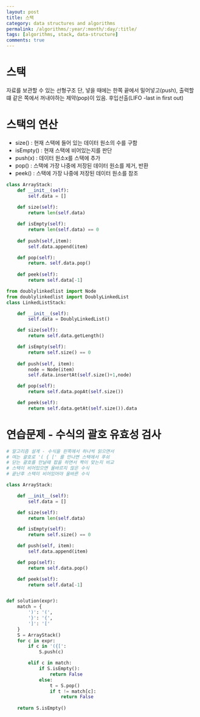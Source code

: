 ```yaml
---
layout: post
title: 스택
category: data structures and algorithms
permalink: /algorithms/:year/:month/:day/:title/
tags: [algorithms, stack, data-structure]
comments: true
---
```


# 스택
자료를 보관할 수 있는 선형구조
단, 넣을 때에는 한쪽 끝에서 밀어넣고(push), 출력할 떄 같은 쪽에서 꺼내야하는 제약(pop)이 있음. 후입선출(LIFO -last in first out)

# 스택의 연산
- size() : 현재 스택에 들어 있는 데이터 원소의 수를 구함
- isEmpty() : 현재 스택에 비어있는지를 판단
- push(x) : 데이터 원소x를 스택에 추가
- pop() : 스택에 가장 나중에 저장된 데이터 원소를 제거, 반환
- peek() : 스택에 가장 나중에 저장된 데이터 원소를 참조



```python 
class ArrayStack:
    def __init__(self):
        self.data = []
    
    def size(self):
        return len(self.data)

    def isEmpty(self):
        return len(self.data) == 0
    
    def push(self,item):
        self.data.append(item)

    def pop(self):
        return. self.data.pop()
    
    def peek(self):
        return self.data[-1]

from doublylinkedlist import Node
from doublylinkedlist import DoublyLinkedList
class LinkedListStack:

    def __init__(self):
        self.data = DoublyLinkedList()

    def size(self):
        return self.data.getLength()

    def isEmpty(self):
        return self.size() == 0
    
    def push(self, item):
        node = Node(item)
        self.data.insertAt(self.size()+1,node)

    def pop(self):
        return self.data.popAt(self.size())

    def peek(self):
        return self.data.getAt(self.size()).data
```

# 연습문제 - 수식의 괄호 유효성 검사
``` python 
# 알고리즘 설계 - 수식을 왼쪽에서 하나씩 읽으면서
# 여는 괄호로 '( { [' 를 만나면 스택에서 푸쉬
# 닫는 괄호를 만날때 팝을 하면서 짝이 맞는지 비교
# 스택이 비어있으면 올바르지 않은 수식
# 끝난후 스택이 비어있어야 올바른 수식

class ArrayStack:

    def __init__(self):
        self.data = []

    def size(self):
        return len(self.data)

    def isEmpty(self):
        return self.size() == 0

    def push(self, item):
        self.data.append(item)

    def pop(self):
        return self.data.pop()

    def peek(self):
        return self.data[-1]


def solution(expr):
    match = {
        ')': '(',
        '}': '{',
        ']': '['
    }
    S = ArrayStack()
    for c in expr:
        if c in '({[':            
            S.push(c)

        elif c in match:
            if S.isEmpty():
                return False
            else:
                t = S.pop()
                if t != match[c]:
                    return False
            
    return S.isEmpty()
```